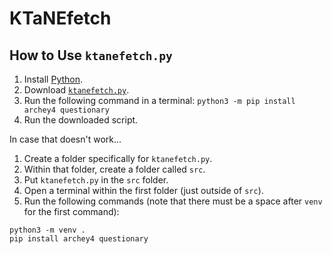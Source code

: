 # KTaNEfetch

## How to Use `ktanefetch.py`

1. Install [Python](https://python.org/downloads).
2. Download [`ktanefetch.py`](ktanefetch.py).
3. Run the following command in a terminal: `python3 -m pip install archey4 questionary`
4. Run the downloaded script.

In case that doesn't work...

1. Create a folder specifically for `ktanefetch.py`.
2. Within that folder, create a folder called `src`.
3. Put `ktanefetch.py` in the `src` folder.
4. Open a terminal within the first folder (just outside of `src`).
5. Run the following commands (note that there must be a space after `venv` for the first command):
```
python3 -m venv .
pip install archey4 questionary
```
